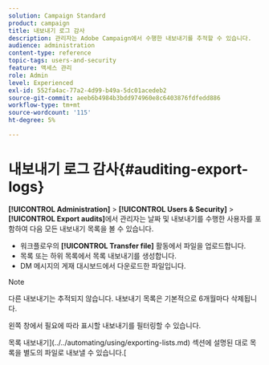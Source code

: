 ```yaml
---
solution: Campaign Standard
product: campaign
title: 내보내기 로그 감사
description: 관리자는 Adobe Campaign에서 수행한 내보내기를 추적할 수 있습니다.
audience: administration
content-type: reference
topic-tags: users-and-security
feature: 액세스 관리
role: Admin
level: Experienced
exl-id: 552fa4ac-77a2-4d99-b49a-5dc01acedeb2
source-git-commit: aeeb6b4984b3bdd974960e8c6403876fdfedd886
workflow-type: tm+mt
source-wordcount: '115'
ht-degree: 5%

---
```


# 내보내기 로그 감사{#auditing-export-logs}

**[!UICONTROL Administration]** > **[!UICONTROL Users & Security]** > **[!UICONTROL Export audits]**&#x200B;에서 관리자는 날짜 및 내보내기를 수행한 사용자를 포함하여 다음 모든 내보내기 목록을 볼 수 있습니다.

* 워크플로우의 **[!UICONTROL Transfer file]** 활동에서 파일을 업로드합니다.
* 목록 또는 하위 목록에서 목록 내보내기를 생성합니다.
* DM 메시지의 게재 대시보드에서 다운로드한 파일입니다.

>[!NOTE]
>
>다른 내보내기는 추적되지 않습니다. 내보내기 목록은 기본적으로 6개월마다 삭제됩니다.

왼쪽 창에서 필요에 따라 표시할 내보내기를 필터링할 수 있습니다.

목록 내보내기](../../automating/using/exporting-lists.md) 섹션에 설명된 대로 목록을 별도의 파일로 내보낼 수 있습니다.[
